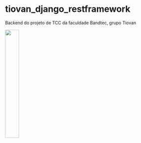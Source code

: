# tiovan_django_restframework
Backend do projeto de TCC da faculdade Bandtec, grupo Tiovan

<img src="http://tiovan.design/assets/images/tiovan-logo-app1.svg" width="30%"></img> 
